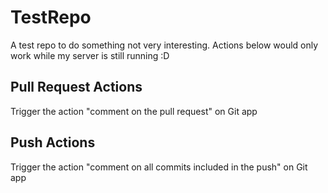# TestRepo
A test repo to do something not very interesting. 
Actions below would only work while my server is still running :D

## Pull Request Actions
Trigger the action "comment on the pull request" on Git app

## Push Actions
Trigger the action "comment on all commits included in the push" on Git app
